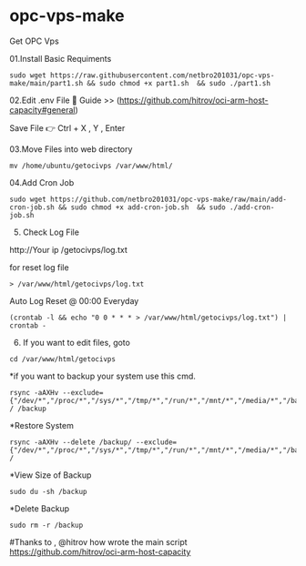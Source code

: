 # opc-vps-make
Get OPC Vps 


01.Install Basic Requiments 
```
sudo wget https://raw.githubusercontent.com/netbro201031/opc-vps-make/main/part1.sh && sudo chmod +x part1.sh  && sudo ./part1.sh
```

02.Edit .env File 
📖 Guide >> (https://github.com/hitrov/oci-arm-host-capacity#general)

Save File 👉
Ctrl + X , Y , Enter 

03.Move Files into web directory 

```
mv /home/ubuntu/getocivps /var/www/html/
```

04.Add Cron Job 

```
sudo wget https://github.com/netbro201031/opc-vps-make/raw/main/add-cron-job.sh && sudo chmod +x add-cron-job.sh  && sudo ./add-cron-job.sh
```

05. Check Log File 

http://Your ip /getocivps/log.txt

for reset log file 
```
> /var/www/html/getocivps/log.txt
```

Auto Log Reset @ 00:00 Everyday
```
(crontab -l && echo "0 0 * * * > /var/www/html/getocivps/log.txt") | crontab -
```
06. If you want to edit files, goto 

```
cd /var/www/html/getocivps
```
*if you want to backup your system use this cmd.
```
rsync -aAXHv --exclude={"/dev/*","/proc/*","/sys/*","/tmp/*","/run/*","/mnt/*","/media/*","/backup/*","/var/lib/dhcpcd/*","/lost+found"} / /backup
```
*Restore System 
```
rsync -aAXHv --delete /backup/ --exclude={"/dev/*","/proc/*","/sys/*","/tmp/*","/run/*","/mnt/*","/media/*","/backup/*","/var/lib/dhcpcd/*","/lost+found"} /
```
*View Size of Backup
```
sudo du -sh /backup
```
*Delete Backup
```
sudo rm -r /backup
```

#Thanks to , @hitrov
how wrote the main script 
https://github.com/hitrov/oci-arm-host-capacity
